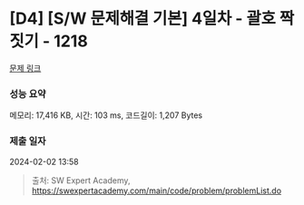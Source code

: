 # [D4] [S/W 문제해결 기본] 4일차 - 괄호 짝짓기 - 1218 

[문제 링크](https://swexpertacademy.com/main/code/problem/problemDetail.do?contestProbId=AV14eWb6AAkCFAYD) 

### 성능 요약

메모리: 17,416 KB, 시간: 103 ms, 코드길이: 1,207 Bytes

### 제출 일자

2024-02-02 13:58



> 출처: SW Expert Academy, https://swexpertacademy.com/main/code/problem/problemList.do